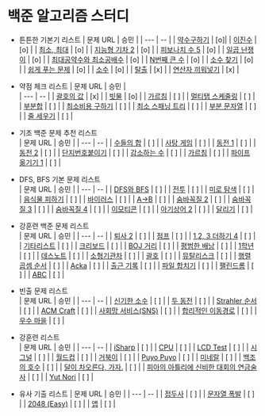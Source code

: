 # 백준 알고리즘 스터디

- 튼튼한 기본기 리스트
  | 문제 URL | 승민 |
  | --- | -- |
  | [약수구하기](https://www.acmicpc.net/problem/2501) | [o]|
  | [이진수](https://www.acmicpc.net/problem/3460) | [o] |
  | [최소, 최대](https://www.acmicpc.net/problem/10818) | [o] |
  | [지능형 기차 2](https://www.acmicpc.net/problem/2460) | [o] |
  | [피보나치 수 5](https://www.acmicpc.net/problem/10870) | [o] |
  | [일곱 난쟁이](https://www.acmicpc.net/problem/2309) | [o] |
  | [최대공약수와 최소공배수](https://www.acmicpc.net/problem/2609) | [o] |
  | [N번째 큰 수](https://www.acmicpc.net/problem/2693) | [o] |
  | [소수 찾기](https://www.acmicpc.net/problem/1978) | [o] |
  | [쉽게 푸는 문제](https://www.acmicpc.net/problem/1292) | [o] |
  | [소수](https://www.acmicpc.net/problem/2581) | [o] |
  | [탈출](https://www.acmicpc.net/problem/3055) | [x] |
  | [연산자 끼워넣기](https://www.acmicpc.net/problem/14888) | [x] |

- 약점 체크 리스트
  | 문제 URL | 승민 |  
  | --- | -- |
  | [괄호의 값](https://www.acmicpc.net/problem/2504) | [x] |
  | [빗물](https://www.acmicpc.net/problem/14719) | [o] |
  | [가르침](https://www.acmicpc.net/problem/1062) | [ ] |
  | [멀티탭 스케줄링](https://www.acmicpc.net/problem/1700) | [ ] |
  | [부분합](https://www.acmicpc.net/problem/1806) | [ ] |
  | [최소비용 구하기](https://www.acmicpc.net/problem/1916) | [ ] |
  | [최소 스패닝 트리](https://www.acmicpc.net/problem/1197) | [ ] |
  | [부분 문자열](https://www.acmicpc.net/problem/16916) | [ ] |
  | [줄 세우기](https://www.acmicpc.net/problem/2252) | [ ] |

- 기초 백준 문제 추천 리스트  
  | 문제 URL | 승민 |
  | --- | -- |
  | [수들의 합](https://www.acmicpc.net/problem/1789) | [ ] |
  | [사탕 게임](https://www.acmicpc.net/problem/3085) | [ ] |
  | [동전 1](https://www.acmicpc.net/problem/2293) | [ ] |
  | [동전 2](https://www.acmicpc.net/problem/2294) | [ ] |
  | [단지번호붙이기](https://www.acmicpc.net/problem/2667) | [ ] |
  | [감소하는 수](https://www.acmicpc.net/problem/1038) | [ ] |
  | [가르침](https://www.acmicpc.net/problem/1062) | [ ] |
  | [파이프 옮기기 1](https://www.acmicpc.net/problem/17070) | [ ] |

- DFS, BFS 기본 문제 리스트  
  | 문제 URL | 승민 |
  | --- | -- |
  | [DFS와 BFS](https://www.acmicpc.net/problem/1260) | [ ] |
  | [전투](https://www.acmicpc.net/problem/1303) | [ ] |
  | [미로 탐색](https://www.acmicpc.net/problem/2178) | [ ] |
  | [음식물 피하기](https://www.acmicpc.net/problem/1743) | [ ] |
  | [바이러스](https://www.acmicpc.net/problem/2606) | [ ] |
  | [A->B](https://www.acmicpc.net/problem/16953) | [ ] |
  | [숨바꼭질 2](https://www.acmicpc.net/problem/12851) | [ ] |
  | [숨바꼭질 3](https://www.acmicpc.net/problem/13549) | [ ] |
  | [숨바꼭질 4](https://www.acmicpc.net/problem/13913) | [ ] |
  | [이모티콘](https://www.acmicpc.net/problem/14226) | [ ] |
  | [아기상어 2](https://www.acmicpc.net/problem/17086) | [ ] |
  | [달리기](https://www.acmicpc.net/problem/16930) | [ ] |

- 강훈련 백준 문제 리스트  
  | 문제 URL | 승민 |
  | --- | -- |
  | [퇴사 2](https://www.acmicpc.net/problem/15486) | [ ] |
  | [점프](https://www.acmicpc.net/problem/1890) | [ ] |
  | [1,2, 3 더하기 4](https://www.acmicpc.net/problem/15989) | [ ] |
  | [기타리스트](https://www.acmicpc.net/problem/1495) | [ ] |
  | [크리보드](https://www.acmicpc.net/problem/11058) | [ ] |
  | [BOJ 거리](https://www.acmicpc.net/problem/12026) | [ ] |
  | [평범한 배낭](https://www.acmicpc.net/problem/12865) | [ ] |
  | [1학년](https://www.acmicpc.net/problem/5557) | [ ] |
  | [데스노트](https://www.acmicpc.net/problem/2281) | [ ] |
  | [소형기관차](https://www.acmicpc.net/problem/2616) | [ ] |
  | [괄호](https://www.acmicpc.net/problem/10422) | [ ] |
  | [뮤탈리스크](https://www.acmicpc.net/problem/12869) | [ ] |
  | [행렬 곱셈 순서](https://www.acmicpc.net/problem/11049) | [ ] |
  | [Acka](https://www.acmicpc.net/problem/12996) | [ ] |
  | [출근 기록](https://www.acmicpc.net/problem/14238) | [ ] |
  | [파일 합치기](https://www.acmicpc.net/problem/11066) | [ ] |
  | [팰린드롬](https://www.acmicpc.net/problem/10942) | [ ] |
  | [ABC](https://www.acmicpc.net/problem/12969) | [ ] |

- 빈출 문제 리스트  
  | 문제 URL | 승민 |
  | --- | -- |
  | [신기한 소수](https://www.acmicpc.net/problem/2023) | [ ] |
  | [두 동전](https://www.acmicpc.net/problem/16197) | [ ] |
  | [Strahler 순서](https://www.acmicpc.net/problem/9470) | [ ] |
  | [ACM Craft](https://www.acmicpc.net/problem/1005) | [ ] |
  | [사회망 서비스(SNS)](https://www.acmicpc.net/problem/2533) | [ ] |
  | [합리적인 이동경로](https://www.acmicpc.net/problem/2176) | [ ] |
  | [우수 마을](https://www.acmicpc.net/problem/1949) | [ ] |

- 강훈련 리스트  
  | 문제 URL | 승민 |
  | --- | -- |
  | [iSharp](https://www.acmicpc.net/problem/3568) | [ ] |
  | [CPU](https://www.acmicpc.net/problem/16506) | [ ] |
  | [LCD Test](https://www.acmicpc.net/problem/2290) | [ ] |
  | [시그널](https://www.acmicpc.net/problem/16113) | [ ] |
  | [월드컵](https://www.acmicpc.net/problem/6987) | [ ] |
  | [거북이](https://www.acmicpc.net/problem/8911) | [ ] |
  | [Puyo Puyo](https://www.acmicpc.net/problem/11559) | [ ] |
  | [미네랄](https://www.acmicpc.net/problem/2933) | [ ] |
  | [백조의 호수](https://www.acmicpc.net/problem/3197) | [ ] |
  | [달이 차오른다, 가자.](https://www.acmicpc.net/problem/1194) | [ ] |
  | [피아의 아틀리에 신비한 대회의 연금술사](https://www.acmicpc.net/problem/15898) | [ ] |
  | [Yut Nori](https://www.acmicpc.net/problem/15778) | [ ] |

- 유사 기출 리스트
  | 문제 URL | 승민 |
  | --- | -- |
  | [접두사](https://www.acmicpc.net/problem/1141) | [ ] |
  | [문자열 폭발](https://www.acmicpc.net/problem/9935) | [ ] |
  | [2048 (Easy)](https://www.acmicpc.net/problem/12100) | [ ] |
  | [앱](https://www.acmicpc.net/problem/7579) | [ ] |
